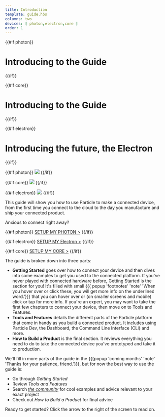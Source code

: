 ```yaml
---
title: Introduction
template: guide.hbs
columns: two
devices: [ photon,electron,core ]
order: 1
---
```



{{#if photon}}
# Introducing to the Guide
{{/if}}

{{#if core}}
# Introducing to the Guide
{{/if}}

{{#if electron}}
# Introducing the future, the Electron
{{/if}}

{{#if photon}}
![](/assets/images/family_portrait_outlines.png)
{{/if}}

{{#if core}}
![](/assets/images/family_portrait_outlines.png)
{{/if}}

{{#if electron}}
![](/assets/images/electronangle.jpg)
{{/if}}


This guide will show you how to use Particle to make a connected device, from the first time you connect to the cloud to the day you manufacture and ship your connected product.

Anxious to connect right away?


{{#if photon}}
[SETUP MY PHOTON >](/guide/getting-started/start/photon/#step-1-power-on-your-device)
{{/if}}

{{#if electron}}
[SETUP MY Electron >](https://setup.particle.io/)
{{/if}}

{{#if core}}
[SETUP MY CORE >](/guide/getting-started/start/core/#step-1-power-on-your-device)
{{/if}}


<!-- [I'M AT A HACKATHON >](/guide/getting-started/hackathon) -->

The guide is broken down into three parts:
- **Getting Started** goes over how to connect your device and then dives into some examples to get you used to the connected platform. If you've never played with connected hardware before, Getting Started is the section for you! It's filled with small {{{ popup 'footnotes' 'note' 'When you hover over or click these, you will get more info on the underlined word.'}}} that you can hover over or (on smaller screens and mobile) click or tap for more info. If you're an expert, you may want to take the first few chapters to connect your device, then move on to Tools and Features.
- **Tools and Features** details the different parts of the Particle platform that come in handy as you build a connected product. It includes using Particle Dev, the Dashboard, the Command Line Interface (CLI) and more.
- **How to Build a Product** is the final section. It reviews everything you need to do to take the connected device you've prototyped and take it to production.

We'll fill in more parts of the guide in the {{{popup 'coming months' 'note' 'Thanks for your patience, friend.'}}}, but for now the best way to use the guide is:
- Go through _Getting Started_
- Review _Tools and Features_
- Search _[the community](http://community.particle.io)_ for cool examples and advice relevant to your exact project
- Check out _How to Build a Product_ for final advice

Ready to get started? Click the arrow to the right of the screen to read on.
